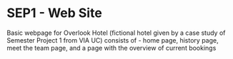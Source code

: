 # SEP1 - Web Site

Basic webpage for Overlook Hotel (fictional hotel given by a case study of Semester Project 1 from VIA UC)
consists of - home page, history page, meet the team page, and a page with the overview of current bookings 
